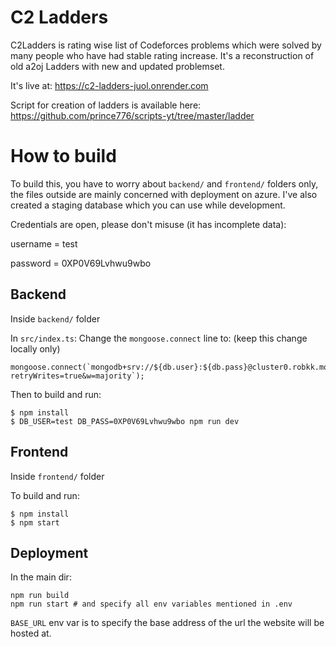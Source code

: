 # C2 Ladders

C2Ladders is rating wise list of Codeforces problems which were solved by many people who have had stable rating increase.
It's a reconstruction of old a2oj Ladders with new and updated problemset.

It's live at: https://c2-ladders-juol.onrender.com

Script for creation of ladders is available here: https://github.com/prince776/scripts-yt/tree/master/ladder

# How to build

To build this, you have to worry about `backend/` and `frontend/` folders only, the files outside are mainly concerned with deployment on azure.
I've also created a staging database which you can use while development.

Credentials are open, please don't misuse (it has incomplete data):

username = test

password = 0XP0V69Lvhwu9wbo

## Backend

Inside `backend/` folder

In `src/index.ts`:
Change the `mongoose.connect` line to: (keep this change locally only)

```
mongoose.connect(`mongodb+srv://${db.user}:${db.pass}@cluster0.robkk.mongodb.net/test?retryWrites=true&w=majority`);
```

Then to build and run:

```
$ npm install
$ DB_USER=test DB_PASS=0XP0V69Lvhwu9wbo npm run dev
```

## Frontend

Inside `frontend/` folder

To build and run:

```
$ npm install
$ npm start
```

## Deployment

In the main dir:

```
npm run build
npm run start # and specify all env variables mentioned in .env
```

`BASE_URL` env var is to specify the base address of the url the website will be hosted at.
